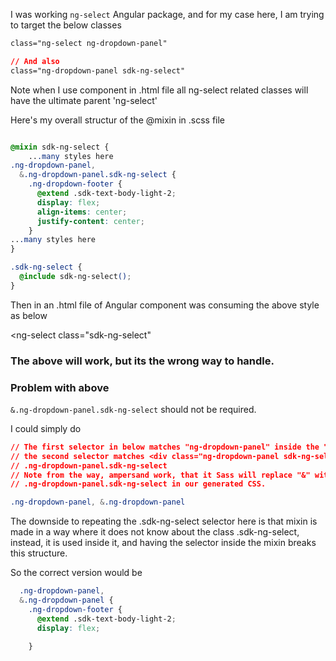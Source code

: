 I was working `ng-select` Angular package, and for my case here, I am trying to target the below classes

```css
class="ng-select ng-dropdown-panel"

// And also
class="ng-dropdown-panel sdk-ng-select"
```

Note when I use <ng-select> component in .html file all ng-select related classes will have the ultimate parent 'ng-select'

Here's my overall structur of the @mixin in .scss file 

```css

@mixin sdk-ng-select {
    ...many styles here
.ng-dropdown-panel,
  &.ng-dropdown-panel.sdk-ng-select {
    .ng-dropdown-footer {
      @extend .sdk-text-body-light-2;
      display: flex;
      align-items: center;
      justify-content: center;      
    }
...many styles here
}

.sdk-ng-select {
  @include sdk-ng-select();
}

```

Then in an .html file of Angular component was consuming the above style as below

<ng-select
 class="sdk-ng-select"
>
</ng-select>

### The above will work, but its the wrong way to handle.


### Problem with above 

`&.ng-dropdown-panel.sdk-ng-select` should not be required.

I could simply do 

```css
// The first selector in below matches "ng-dropdown-panel" inside the "ng-select"
// the second selector matches <div class="ng-dropdown-panel sdk-ng-select"> i.e. both the classes
// .ng-dropdown-panel.sdk-ng-select
// Note from the way, ampersand work, that it Sass will replace "&" with `.parent-class`, which becomes
// .ng-dropdown-panel.sdk-ng-select in our generated CSS.

.ng-dropdown-panel, &.ng-dropdown-panel

```

The downside to repeating the .sdk-ng-select selector here is that mixin is made in a way where it does not know about the class .sdk-ng-select, instead, it is used inside it, and having the selector inside the mixin breaks this structure.

So the correct version would be


```css
  .ng-dropdown-panel,
  &.ng-dropdown-panel {
    .ng-dropdown-footer {
      @extend .sdk-text-body-light-2;
      display: flex;
      
    }
```
